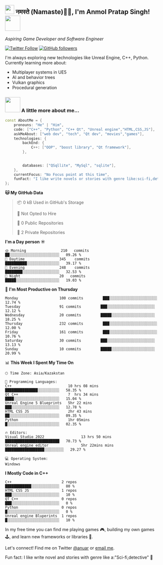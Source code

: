 <h2><img src="https://media.tenor.com/e8aElio9JQAAAAAi/mario-walking.gif" width="30"/> नमस्ते (Namaste)🙏🏻, I'm Anmol Pratap Singh! <img src="https://media.tenor.com/oxcXjvGW--YAAAAi/switch-cute.gif" width="50"></h2>

<p>
  <em>
    Aspiring Game Developer and Software Engineer 
  </em>  
</p>

[![Twitter Follow](https://img.shields.io/twitter/follow/Goodnightpleas2?label=Follow)](https://twitter.com/intent/follow?screen_name=Goodnightpleas2)
[![GitHub followers](https://img.shields.io/github/followers/Sevex438?label=Follow&style=social)](https://github.com/Sevex438)

I'm always exploring new technologies like Unreal Engine, C++, Python. Currently learning more about:

- Multiplayer systems in UE5
- AI and behavior trees
- Vulkan graphics
- Procedural generation
### <img src="https://media.giphy.com/media/VgCDAzcKvsR6OM0uWg/giphy.gif" width="50"> A little more about me...  
```c++
const AboutMe = {
    pronouns: "He" | "Him",
    code: ["C++", "Python", "C++ Qt", "Unreal engine","HTML,CSS,JS"],
    askMeAbout: ["web dev", "tech", "Qt dev", "movies","games"],
    technologies: {
        backEnd: {
            C++: ["OOP", "boost library", "Qt framework"],
        },
        
    
        databases: ["QSqllite", "MySql", "sqlite"],
    },
    currentFocus: "No Focus point at this time",
    funFact: "I like write novels or stories with genre like:sci-fi,detective"
};
```
**🐱 My GitHub Data** 

> 📦 0 kB Used in GitHub's Storage 
 > 
> 
 > 
> 🚫 Not Opted to Hire
 > 
> 📜 0 Public Repositories 
 > 
> 🔑 2 Private Repositories 
 > 
**I'm a Day person ☀️** 

```text
🌞 Morning                210   commits         ██░░░░░░░░░░░░░░░░░░░░░░░   09.26 % 
🌆 Daytime                345    commits        ██████████░░░░░░░░░░░░░░░   39.17 % 
🌃 Evening                248    commits        ████████░░░░░░░░░░░░░░░░░   32.53 % 
🌙 Night                  20   commits         █████░░░░░░░░░░░░░░░░░░░░   19.03 % 
```
📅 **I'm Most Productive on Thursday** 

```text
Monday                   100 commits         ███░░░░░░░░░░░░░░░░░░░░░░   12.74 % 
Tuesday                  91 commits         ███░░░░░░░░░░░░░░░░░░░░░░   12.12 % 
Wednesday                20 commits         █████░░░░░░░░░░░░░░░░░░░░   18.25 % 
Thursday                 232 commits         ███░░░░░░░░░░░░░░░░░░░░░░   12.00 % 
Friday                   161 commits         ███░░░░░░░░░░░░░░░░░░░░░░   10.76 % 
Saturday                 30 commits         ███░░░░░░░░░░░░░░░░░░░░░░   13.13 % 
Sunday                   10 commits         █████░░░░░░░░░░░░░░░░░░░░   20.99 % 
```


📊 **This Week I Spent My Time On** 

```text
🕑︎ Time Zone: Asia/Kazakstan

💬 Programming Languages: 
C++                          10 hrs 08 mins       ███████████████░░░░░░░░░░   58.35 % 
Qt C++                       7  hrs 34 mins       ████░░░░░░░░░░░░░░░░░░░░░   15.04 % 
Unreal Engine 5 Blueprints   5hr 22 mins          ███░░░░░░░░░░░░░░░░░░░░░░   12.78 % 
HTML CSS JS                  2hr 43 mins          ██░░░░░░░░░░░░░░░░░░░░░░░   09.35 % 
Python                       1hr 05mins           █░░░░░░░░░░░░░░░░░░░░░░░░   02.35 % 

🔥 Editors: 
Visual Studio 2022                 13 hrs 50 mins █████████████████████████   70.73 % 
Unreal engine editor               5hr 22mins mins ██████████████████░░░░░░░░░   29.27 % 

💻 Operating System: 
Windows                      
```

**I Mostly Code in C++** 

```text
C++                       2 repos             ████████████░░░░░░░░░░░░░   80 % 
HTML CSS JS               1 repos             ███░░░░░░░░░░░░░░░░░░░░░░   10 % 
QT C++                    0 repos             ███░░░░░░░░░░░░░░░░░░░░░░   0 % 
Python                    0 repos             █░░░░░░░░░░░░░░░░░░░░░░░░   0 % 
Unreal engine Bluperints  1 repos             █░░░░░░░░░░░░░░░░░░░░░░░░   10 % 
```
In my free time you can find me playing games 🎮, building my own games 🕹️, and learn new frameworks or libraries 📄.

Let's connect! Find me on Twitter [@anuar](https://twitter.com/Goodnightpleas2) or [email me](mailto:anuarbro768@gmail.com).

Fun fact: I like write novel and stories with genre like a:"Sci-fi,detective" 📖
